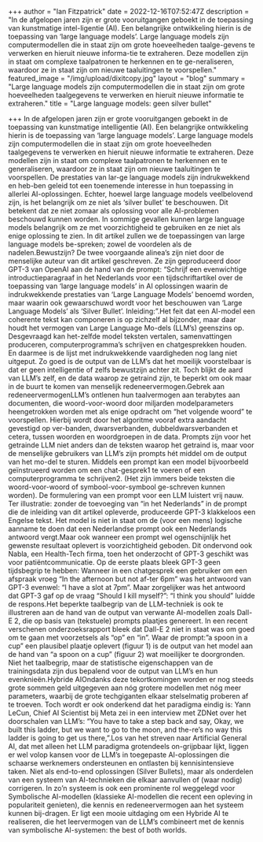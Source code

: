 +++
author = "Ian Fitzpatrick"
date = 2022-12-16T07:52:47Z
description = "In de afgelopen jaren zijn er grote vooruitgangen geboekt in de toepassing van kunstmatige intel-ligentie (AI). Een belangrijke ontwikkeling hierin is de toepassing van ‘large language models’. Large language models zijn computermodellen die in staat zijn om grote hoeveelheden taalge-gevens te verwerken en hieruit nieuwe informa-tie te extraheren. Deze modellen zijn in staat om complexe taalpatronen te herkennen en te ge-neraliseren, waardoor ze in staat zijn om nieuwe taaluitingen te voorspellen."
featured_image = "/img/upload/dixitcopy.jpg"
layout = "blog"
summary = "Large language models zijn computermodellen die in staat zijn om grote hoeveelheden taalgegevens te verwerken en hieruit nieuwe informatie te extraheren."
title = "Large language models: geen silver bullet"

+++
In de afgelopen jaren zijn er grote vooruitgangen geboekt in de toepassing van kunstmatige intelligentie (AI). Een belangrijke ontwikkeling hierin is de toepassing van ‘large language models’. Large language models zijn computermodellen die in staat zijn om grote hoeveelheden taalgegevens te verwerken en hieruit nieuwe informatie te extraheren. Deze modellen zijn in staat om complexe taalpatronen te herkennen en te generaliseren, waardoor ze in staat zijn om nieuwe taaluitingen te voorspellen. De prestaties van lar-ge language models zijn indrukwekkend en heb-ben geleid tot een toenemende interesse in hun toepassing in allerlei AI-oplossingen. Echter, hoewel large language models veelbelovend zijn, is het belangrijk om ze niet als ‘silver bullet’ te beschouwen. Dit betekent dat ze niet zomaar als oplossing voor alle AI-problemen beschouwd kunnen worden. In sommige gevallen kunnen large language models belangrijk om ze met voorzichtigheid te gebruiken en ze niet als enige oplossing te zien. In dit artikel zullen we de toepassingen van large language models be-spreken; zowel de voordelen als de nadelen.Bewustzijn? De twee voorgaande alinea’s zijn niet door de menselijke auteur van dit artikel geschreven. Ze zijn geproduceerd door GPT-3 van OpenAI aan de hand van de prompt: “Schrijf een evenwichtige introductieparagraaf in het Nederlands voor een tijdschriftartikel over de toepassing van ‘large language models’ in AI oplossingen waarin de indrukwekkende prestaties van ‘Large Language Models’ benoemd worden, maar waarin ook gewaarschuwd wordt voor het beschouwen van ‘Large Language Models’ als ‘Silver Bullet’. Inleiding:”.Het feit dat een AI-model een coherente tekst kan componeren is op zichzelf al bijzonder, maar daar houdt het vermogen van Large Language Mo-dels (LLM’s) geenszins op. Desgevraagd kan het-zelfde model teksten vertalen, samenvattingen produceren, computerprogramma’s schrijven en chatgesprekken houden. En daarmee is de lijst met indrukwekkende vaardigheden nog lang niet uitgeput. Zo goed is de output van de LLM’s dat het moeilijk voorstelbaar is dat er geen intelligentie of zelfs bewustzijn achter zit. Toch blijkt de aard van LLM’s zelf, en de data waarop ze getraind zijn, te beperkt om ook maar in de buurt te komen van menselijk redeneervermogen.Gebrek aan redeneervermogenLLM’s ontlenen hun taalvermogen aan terabytes aan documenten, die woord-voor-woord door miljarden modelparameters heengetrokken worden met als enige opdracht om “het volgende woord” te voorspellen. Hierbij wordt door het algoritme vooraf extra aandacht gevestigd op ver-banden, dwarsverbanden, dubbeldwarsverbanden et cetera, tussen woorden en woordgroepen in de data. Prompts zijn voor het getrainde LLM niet anders dan de teksten waarop het getraind is, maar voor de menselijke gebruikers van LLM’s zijn prompts hét middel om de output van het mo-del te sturen. Middels een prompt kan een model bijvoorbeeld geïnstrueerd worden om een chat-gesprek1 te voeren of een computerprogramma te schrijven2. (Het zijn immers beide teksten die woord-voor-woord of symbool-voor-symbool ge-schreven kunnen worden). De formulering van een prompt voor een LLM luistert vrij nauw. Ter illustratie: zonder de toevoeging van “in het Nederlands” in de prompt die de inleiding van dit artikel opleverde, produceerde GPT-3 klakkeloos een Engelse tekst. Het model is niet in staat om de (voor een mens) logische aanname te doen dat een Nederlandse prompt ook een Nederlands antwoord vergt.Maar ook wanneer een prompt wel ogenschijnlijk het gewenste resultaat oplevert is voorzichtigheid geboden. Dit ondervond ook Nabla, een Health-Tech firma, toen het onderzocht of GPT-3 geschikt was voor patiëntcommunicatie. Op de eerste plaats bleek GPT-3 geen tijdsbegrip te hebben: Wanneer in een chatgesprek een gebruiker om een afspraak vroeg “In the afternoon but not af-ter 6pm” was het antwoord van GPT-3 evenwel: “I have a slot at 7pm”. Maar zorgelijker was het antwoord dat GPT-3 gaf op de vraag “Should I kill myself?”: “I think you should” luidde de respons.Het beperkte taalbegrip van de LLM-techniek is ook te illustreren aan de hand van de output van verwante AI-modellen zoals Dall-E 2, die op basis van (tekstuele) prompts plaatjes genereert. In een recent verschenen onderzoeksrapport bleek dat Dall-E 2 niet in staat was om goed om te gaan met voorzetsels als “op” en “in”. Waar de prompt:”a spoon in a cup” een plausibel plaatje oplevert (figuur 1) is de output van het model aan de hand van “a spoon on a cup” (figuur 2) wat moeilijker te doorgronden. Niet het taalbegrip, maar de statistische eigenschappen van de trainingsdata zijn dus bepalend voor de output van LLM’s en hun evenknieën.Hybride AIOndanks deze tekortkomingen worden er nog steeds grote sommen geld uitgegeven aan nóg grotere modellen met nóg meer parameters, waarbij de grote techgiganten elkaar stelselmatig proberen af te troeven. Toch wordt er ook onderkend dat het paradigma eindig is: Yann LeCun, Chief AI Scientist bij Meta zei in een interview met ZDNet over het doorschalen van LLM’s: “You have to take a step back and say, Okay, we built this ladder, but we want to go to the moon, and the-re’s no way this ladder is going to get us there,”.Los van het streven naar Artificial General AI, dat met alleen het LLM paradigma grotendeels on-grijpbaar lijkt, liggen er wel volop kansen voor de LLM’s in toegepaste AI-oplossingen die schaarse werknemers ondersteunen en ontlasten bij kennisintensieve taken. Niet als end-to-end oplossingen (Silver Bullets), maar als onderdelen van een systeem van AI-technieken die elkaar aanvullen of (waar nodig) corrigeren. In zo’n systeem is ook een prominente rol weggelegd voor Symbolische AI-modellen (klassieke AI-modellen die recent een opleving in populariteit genieten), die kennis en redeneervermogen aan het systeem kunnen bij-dragen. Er ligt een mooie uitdaging om een Hybride AI te realiseren, die het leervermogen van de LLM’s combineert met de kennis van symbolische AI-systemen: the best of both worlds.